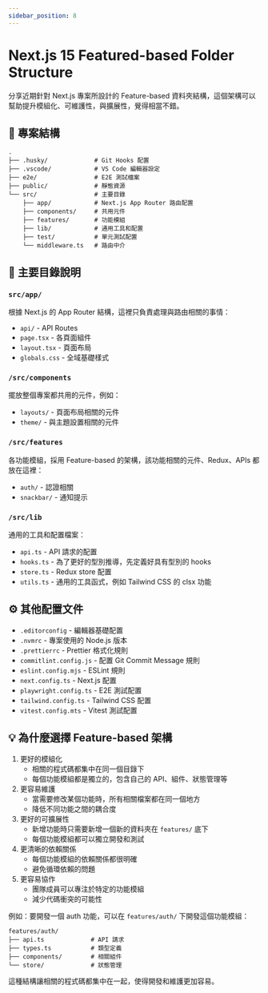 ```yaml
---
sidebar_position: 8
---
```


# Next.js 15 Featured-based Folder Structure

分享近期針對 Next.js 專案所設計的 Feature-based 資料夾結構，這個架構可以幫助提升模組化、可維護性，與擴展性，覺得相當不錯。

## 🌲 專案結構

```plaintext
.
├── .husky/             # Git Hooks 配置
├── .vscode/            # VS Code 編輯器設定
├── e2e/                # E2E 測試檔案
├── public/             # 靜態資源
└── src/                # 主要目錄
    ├── app/            # Next.js App Router 路由配置
    ├── components/     # 共用元件
    ├── features/       # 功能模組
    ├── lib/            # 通用工具和配置
    ├── test/           # 單元測試配置
    └── middleware.ts   # 路由中介
```

## 📁 主要目錄說明

### `src/app/`

根據 Next.js 的 App Router 結構，這裡只負責處理與路由相關的事情：

- `api/` - API Routes
- `page.tsx` - 各頁面組件
- `layout.tsx` - 頁面布局
- `globals.css` - 全域基礎樣式

### `/src/components`

擺放整個專案都共用的元件，例如：

- `layouts/` - 頁面布局相關的元件
- `theme/` - 與主題設置相關的元件

### `/src/features`

各功能模組，採用 Feature-based 的架構，該功能相關的元件、Redux、APIs 都放在這裡：

- `auth/` - 認證相關
- `snackbar/` - 通知提示

### `/src/lib`

通用的工具和配置檔案：

- `api.ts` - API 請求的配置
- `hooks.ts` - 為了更好的型別推導，先定義好具有型別的 hooks
- `store.ts` - Redux store 配置
- `utils.ts` - 通用的工具函式，例如 Tailwind CSS 的 clsx 功能

## ⚙️ 其他配置文件

- `.editorconfig` - 編輯器基礎配置
- `.nvmrc` - 專案使用的 Node.js 版本
- `.prettierrc` - Prettier 格式化規則
- `commitlint.config.js` - 配置 Git Commit Message 規則
- `eslint.config.mjs` - ESLint 規則
- `next.config.ts` - Next.js 配置
- `playwright.config.ts` - E2E 測試配置
- `tailwind.config.ts` - Tailwind CSS 配置
- `vitest.config.mts` - Vitest 測試配置

## 💡 為什麼選擇 Feature-based 架構

1. 更好的模組化
   - 相關的程式碼都集中在同一個目錄下
   - 每個功能模組都是獨立的，包含自己的 API、組件、狀態管理等
2. 更容易維護
   - 當需要修改某個功能時，所有相關檔案都在同一個地方
   - 降低不同功能之間的耦合度
3. 更好的可擴展性
   - 新增功能時只需要新增一個新的資料夾在 `features/` 底下
   - 每個功能模組都可以獨立開發和測試
4. 更清晰的依賴關係
   - 每個功能模組的依賴關係都很明確
   - 避免循環依賴的問題
5. 更容易協作
   - 團隊成員可以專注於特定的功能模組
   - 減少代碼衝突的可能性

例如：要開發一個 auth 功能，可以在 `features/auth/` 下開發這個功能模組：

```plaintext
features/auth/
├── api.ts             # API 請求
├── types.ts           # 類型定義
├── components/        # 相關組件
└── store/             # 狀態管理
```

這種結構讓相關的程式碼都集中在一起，使得開發和維護更加容易。
